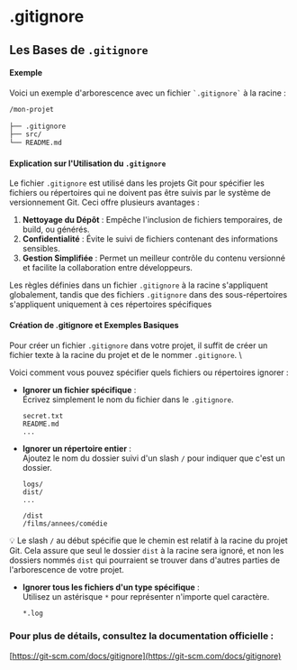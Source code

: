 # .gitignore

## Les Bases de `.gitignore`

#### Exemple&#x20;

Voici un exemple d'arborescence avec un fichier `` `.gitignore` `` à la racine :

```markdown
/mon-projet
 
├── .gitignore 
├── src/ 
└── README.md

```

#### Explication sur l'Utilisation du `.gitignore`

Le fichier `.gitignore` est utilisé dans les projets Git pour spécifier les fichiers ou répertoires qui ne doivent pas être suivis par le système de versionnement Git. Ceci offre plusieurs avantages :

1. **Nettoyage du Dépôt** : Empêche l'inclusion de fichiers temporaires, de build, ou générés.
2. **Confidentialité** : Évite le suivi de fichiers contenant des informations sensibles.
3. **Gestion Simplifiée** : Permet un meilleur contrôle du contenu versionné et facilite la collaboration entre développeurs.

Les règles définies dans un fichier `.gitignore` à la racine s'appliquent globalement, tandis que des fichiers `.gitignore` dans des sous-répertoires s'appliquent uniquement à ces répertoires spécifiques



#### **Création de .gitignore et Exemples Basiques**

Pour créer un fichier `.gitignore` dans votre projet, il suffit de créer un fichier texte à la racine du projet et de le nommer `.gitignore`. \


Voici comment vous pouvez spécifier quels fichiers ou répertoires ignorer :

*   **Ignorer un fichier spécifique** : \
    Écrivez simplement le nom du fichier dans le `.gitignore`.

    ```
    secret.txt
    README.md
    ...
    ```
*   **Ignorer un répertoire entier** : \
    Ajoutez le nom du dossier suivi d'un slash `/` pour indiquer que c'est un dossier.

    ```
    logs/ 
    dist/
    ...

    /dist
    /films/annees/comédie
    ```

:bulb: Le slash `/` au début spécifie que le chemin est relatif à la racine du projet Git. Cela assure que seul le dossier `dist` à la racine sera ignoré, et non les dossiers nommés `dist` qui pourraient se trouver dans d'autres parties de l'arborescence de votre projet.

*   **Ignorer tous les fichiers d'un type spécifique** : \
    Utilisez un astérisque `*` pour représenter n'importe quel caractère.

    ```bash
    *.log
    ```



### Pour plus de détails, consultez la documentation officielle :

[https://git-scm.com/docs/gitignore](https://git-scm.com/docs/gitignore)
